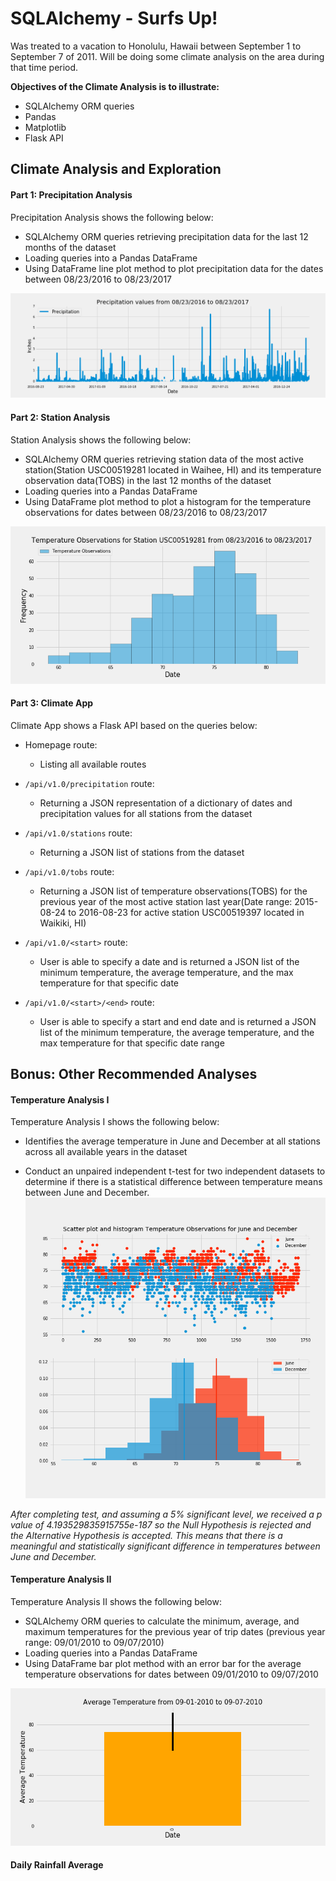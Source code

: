 # SQLAlchemy - Surfs Up!

Was treated to a vacation to Honolulu, Hawaii between September 1 to September 7 of 2011. Will be doing some climate analysis on the area during that time period.

**Objectives of the Climate Analysis is to illustrate:**
- SQLAlchemy ORM queries
- Pandas
- Matplotlib
- Flask API

## Climate Analysis and Exploration

#### Part 1: Precipitation Analysis
Precipitation Analysis shows the following below:
- SQLAlchemy ORM queries retrieving precipitation data for the last 12 months of the dataset
- Loading queries into a Pandas DataFrame
- Using DataFrame line plot method to plot precipitation data for the dates between  08/23/2016 to 08/23/2017

![](https://github.com/diannejardinez/sql-alchemy-challenge/blob/master/Output_data/Precipitation_Analysis.png)

#### Part 2: Station Analysis
Station Analysis shows the following below:
- SQLAlchemy ORM queries retrieving station data of the most active station(Station USC00519281 located in Waihee, HI) and its temperature observation data(TOBS) in the last 12 months of the dataset
- Loading queries into a Pandas DataFrame
- Using DataFrame plot method to plot a histogram for the temperature observations for dates between 08/23/2016 to 08/23/2017 

![](https://github.com/diannejardinez/sql-alchemy-challenge/blob/master/Output_data/Station_Analysis_USC00519281.png)


#### Part 3: Climate App
Climate App shows a Flask API based on the queries below:
- Homepage route:
	- Listing all available routes

- `/api/v1.0/precipitation` route:
	- Returning a JSON representation of a dictionary of dates and precipitation values for all stations from the dataset

- `/api/v1.0/stations` route:
	- Returning a JSON list of stations from the dataset

- `/api/v1.0/tobs` route:
	- Returning a JSON list of temperature observations(TOBS) for the previous year of the most active station last year(Date range: 2015-08-24 to 2016-08-23 for active station USC00519397 located in Waikiki, HI)
	
- `/api/v1.0/<start>` route:
	- User is able to specify a date and is returned a JSON list of the minimum temperature, the average temperature, and the max temperature for that specific date

- `/api/v1.0/<start>/<end>` route:
	- User is able to specify a start and end date and is returned a JSON list of the minimum temperature, the average temperature, and the max temperature for that specific date range


## Bonus: Other Recommended Analyses

#### Temperature Analysis I
Temperature Analysis I shows the following below:
- Identifies the average temperature in June and December at all stations across all available years in the dataset

- Conduct an unpaired independent t-test for two independent datasets to determine if there is a statistical difference between temperature means between June and December. 
![](https://github.com/diannejardinez/sql-alchemy-challenge/blob/master/Output_data/Bonus_TempAnI_tobs_JunDec_sctrplt.png)


*After completing test, and assuming a 5% significant level, we received a p value of 4.193529835915755e-187 so the Null Hypothesis is rejected and the Alternative Hypothesis is accepted. This means that there is a meaningful and statistically significant difference in temperatures between June and December.*



#### Temperature Analysis II
Temperature Analysis II shows the following below:
- SQLAlchemy ORM queries to calculate the minimum, average, and maximum temperatures for the previous year of trip dates (previous year range: 09/01/2010 to 09/07/2010)
- Loading queries into a Pandas DataFrame
- Using DataFrame bar plot method with an error bar for the average temperature observations for dates between 09/01/2010 to 09/07/2010

![](https://github.com/diannejardinez/sql-alchemy-challenge/blob/master/Output_data/Bonus_TempAnII_avetemp.png)


#### Daily Rainfall Average





	